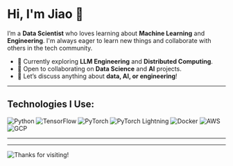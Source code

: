 # Hi, I'm Jiao 👋

I’m a **Data Scientist** who loves learning about **Machine Learning** and **Engineering**. I'm always eager to learn new things and collaborate with others in the tech community.

- 🌱 Currently exploring **LLM Engineering** and **Distributed Computing**.
- 🤝 Open to collaborating on **Data Science** and **AI** projects.
- 💬 Let’s discuss anything about **data, AI, or engineering**!

---

## Technologies I Use:

![Python](https://img.shields.io/badge/-Python-3776AB?style=flat&logo=python&logoColor=white)
![TensorFlow](https://img.shields.io/badge/-TensorFlow-FF6F00?style=flat&logo=tensorflow&logoColor=white)
![PyTorch](https://img.shields.io/badge/-PyTorch-EE4C2C?style=flat&logo=pytorch&logoColor=white)
![PyTorch Lightning](https://img.shields.io/badge/-PyTorch%20Lightning-792EE5?style=flat&logo=pytorch&logoColor=white)
![Docker](https://img.shields.io/badge/-Docker-2496ED?style=flat&logo=docker&logoColor=white)
![AWS](https://img.shields.io/badge/-AWS-232F3E?style=flat&logo=amazon-aws&logoColor=white)
![GCP](https://img.shields.io/badge/-GCP-4285F4?style=flat&logo=google-cloud&logoColor=white)

---

---

![Thanks for visiting!](https://media.giphy.com/media/hvRJCLFzcasrR4ia7z/giphy.gif)

